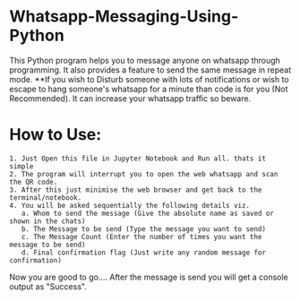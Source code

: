 # Whatsapp-Messaging-Using-Python

This Python program helps you to message anyone on whatsapp through programming.
It also provides a feature to send the same message in repeat mode.
**If you wish to Disturb someone with lots of notifications or 
  wish to escape to hang someone's whatsapp for a minute than code is for you (Not Recommended).
  It can increase your whatsapp traffic so beware.
  
 # How to Use:
    1. Just Open this file in Jupyter Notebook and Run all. thats it simple
    2. The program will interrupt you to open the web whatsapp and scan the QR code.
    3. After this just minimise the web browser and get back to the terminal/notebook.
    4. You will be asked sequentially the following details viz.
       a. Whom to send the message (Give the absolute name as saved or shown in the chats)
       b. The Message to be send (Type the message you want to send)
       c. The Message Count (Enter the number of times you want the message to be send)
       d. Final confirmation flag (Just write any random message for confirmation)

Now you are good to go....
After the message is send you will get a console output as "Success".
